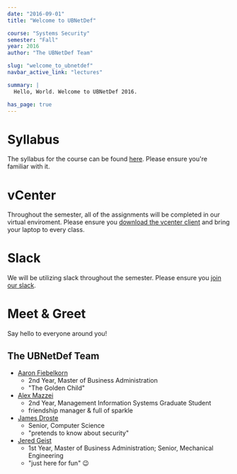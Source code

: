 ```yaml
---
date: "2016-09-01"
title: "Welcome to UBNetDef"

course: "Systems Security"
semester: "Fall"
year: 2016
author: "The UBNetDef Team"

slug: "welcome_to_ubnetdef"
navbar_active_link: "lectures"

summary: |
  Hello, World. Welcome to UBNetDef 2016.

has_page: true
---
```


# Syllabus
The syllabus for the course can be found [here](/courses/syssec/).  Please ensure you're familiar with it.

# vCenter
Throughout the semester, all of the assignments will be completed in our virtual enviroment.  Please ensure you [download the vcenter client](https://ubnetdef.org/vcenter) and bring your laptop to every class.

# Slack
We will be utilizing slack throughout the semester.  Please ensure you [join our slack](https://ubnetdef.slack.com/signup).

# Meet & Greet
Say hello to everyone around you!

## The UBNetDef Team
* [Aaron Fiebelkorn](https://www.linkedin.com/in/aaronfiebelkorn)
    * 2nd Year, Master of Business Administration
    * "The Golden Child"
* [Alex Mazzei](https://www.linkedin.com/in/ammazzei)
    * 2nd Year, Management Information Systems Graduate Student
    * friendship manager & full of sparkle
* [James Droste](https://james.droste.im)
    * Senior, Computer Science
    * "pretends to know about security"
* [Jered Geist](http://jeredgeist.com/)
    * 1st Year, Master of Business Administration; Senior, Mechanical Engineering
    * "just here for fun" 😉